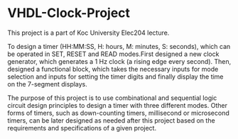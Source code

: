 # VHDL-Clock-Project

This project is a part of Koc University Elec204 lecture.

To design a timer (HH:MM:SS, H: hours, M: minutes, S: seconds), which can be operated in SET, RESET and READ modes.First designed a new clock generator, which generates a 1 Hz clock (a rising edge every second). Then, designed a functional block, which takes the necessary inputs for mode selection and inputs for setting the timer digits and finally display the time on the 7-segment displays.  
 
The purpose of this project is to use combinational and sequential logic circuit design principles to design a timer with three different modes. Other forms of timers, such as down-counting timers, millisecond or microsecond timers, can be later designed as needed after this project based on the requirements and specifications of a given project. 
 
